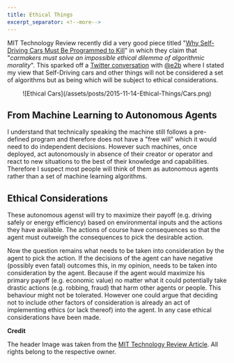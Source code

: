 ```yaml
---
title: Ethical Things
excerpt_separator: <!--more-->
---
```


MIT Technology Review recently did a very good piece titled "[Why Self-Driving Cars Must Be Programmed to Kill](http://www.technologyreview.com/view/542626/why-self-driving-cars-must-be-programmed-to-kill/)" in which they claim that "*carmakers must solve an impossible ethical dilemma of algorithmic morality*". This sparked off a [Twitter conversation](https://twitter.com/e2b/status/663851807584739332) with [@e2b](https://twitter.com/e2b) where I stated my view that Self-Driving cars and other things will not be considered a set of algorithms but as being which will be subject to ethical considerations.

<center>
![Ethical Cars](/assets/posts/2015-11-14-Ethical-Things/Cars.png)
</center>

## From Machine Learning to Autonomous Agents
I understand that technically speaking the machine still follows a pre-defined program and therefore does not have a "free will" which it would need to do independent decisions. However such machines, once deployed, act autonomously in absence of their creator or operator and react to new situations to the best of their knowledge and capabilities. Therefore I suspect most people will think of them as autonomous agents rather than a set of machine learning algorithms.

## Ethical Considerations
These autonomous agenst will try to maximize their payoff (e.g. driving safely or energy efficiency) based on environmental inputs and the actions they have available. The actions of course have consequences so that the agent must outweigh the consequences to pick the desirable action.

Now the question remains what needs to be taken into consideration by the agent to pick the action. If the decisions of the agent can have negative (possibly even fatal) outcomes this, in my opinion, needs to be taken into consideration by the agent. Because if the agent would maximize his primary payoff (e.g. economic value) no matter what it could potentially take drastic actions (e.g. robbing, fraud) that harm other agents or people. This behaviour might not be tolerated. However one could argue that deciding not to include other factors of consideration is already an act of implementing ethics (or lack thereof) into the agent. In any case ethical considerations have been made.

**Credit**

The header Image was taken from the [MIT Technology Review Article](http://www.technologyreview.com/view/542626/why-self-driving-cars-must-be-programmed-to-kill/). All rights belong to the respective owner.
